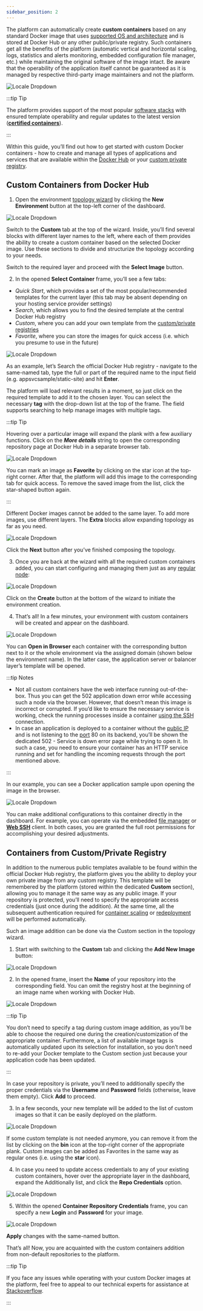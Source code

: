 ```yaml
---
sidebar_position: 2
---
```


The platform can automatically create **custom containers** based on any standard Docker image that uses [supported OS and architecture](1) and is stored at Docker Hub or any other public/private registry. Such containers get all the benefits of the platform (automatic vertical and horizontal scaling, logs, statistics and alerts monitoring, embedded configuration file manager, etc.) while maintaining the original software of the image intact. Be aware that the operability of the application itself cannot be guaranteed as it is managed by respective third-party image maintainers and not the platform.

![Locale Dropdown](./img/CustomContainersDeployment/01-paas-custom-container-images.png)

:::tip Tip

The platform provides support of the most popular [software stacks](1) with ensured template operability and regular updates to the latest version (**[certified containers](1)**).

:::

Within this guide, you’ll find out how to get started with custom Docker containers - how to create and manage all types of applications and services that are available within the [Docker Hub](1) or your [custom private registry](1).

## Custom Containers from Docker Hub
1. Open the environment [topology wizard](1) by clicking the **New Environment** button at the top-left corner of the dashboard.

![Locale Dropdown](./img/CustomContainersDeployment/02-topology-wizard-custom-container.png)

Switch to the **Custom** tab at the top of the wizard. Inside, you’ll find several blocks with different layer names to the left, where each of them provides the ability to create a custom container based on the selected Docker image. Use these sections to divide and structurize the topology according to your needs.

Switch to the required layer and proceed with the **Select Image** button.

2. In the opened **Select Container** frame, you’ll see a few tabs:

- *Quick Start*, which provides a set of the most popular/recommended templates for the current layer (this tab may be absent depending on your hosting service provider settings)
- *Search*, which allows you to find the desired template at the central Docker Hub registry
- *Custom*, where you can add your own template from the [custom/private registries](1)
- *Favorite*, where you can store the images for quick access (i.e. which you presume to use in the future)

![Locale Dropdown](./img/CustomContainersDeployment/03-wizard-search-for-image.png)

As an example, let’s Search the official Docker Hub registry - navigate to the same-named tab, type the full or part of the required name to the input field (e.g. appsvcsample/static-site) and hit **Enter**.

The platform will load relevant results in a moment, so just click on the required template to add it to the chosen layer. You can select the necessary **tag** with the drop-down list at the top of the frame. The field supports searching to help manage images with multiple tags.


:::tip Tip

Hovering over a particular image will expand the plank with a few auxiliary functions. Click on the ***More details*** string to open the corresponding repository page at Docker Hub in a separate browser tab.

<div style={{
    display:'flex',
    justifyContent: 'center',
    margin: '0 0 1rem 0'
}}>

![Locale Dropdown](./img/CustomContainersDeployment/04-docker-image-specifics.png)
</div>

You can mark an image as **Favorite** by clicking on the star icon at the top-right corner. After that, the platform will add this image to the corresponding tab for quick access. To remove the saved image from the list, click the star-shaped button again.

:::

Different Docker images cannot be added to the same layer. To add more images, use different layers. The **Extra** blocks allow expanding topology as far as you need.

<div style={{
    display:'flex',
    justifyContent: 'center',
    margin: '0 0 1rem 0'
}}>

![Locale Dropdown](./img/CustomContainersDeployment/05-build-environment-topology.png)

</div>

Click the **Next** button after you’ve finished composing the topology.

3. Once you are back at the wizard with all the required custom containers added, you can start configuring and managing them just as any [regular node](1):

![Locale Dropdown](./img/CustomContainersDeployment/06-create-custom-container-environment.png)

Сlick on the **Create** button at the bottom of the wizard to initiate the environment creation.

4. That’s all! In a few minutes, your environment with custom containers will be created and appear on the dashboard.


![Locale Dropdown](./img/CustomContainersDeployment/07-open-container-in-browser.png)

You can **Open in Browser** each container with the corresponding button next to it or the whole environment via the assigned domain (shown below the environment name). In the latter case, the application server or balancer layer’s template will be opened.

:::tip Notes

- Not all custom containers have the web interface running out-of-the-box. Thus you can get the 502 application down error while accessing such a node via the browser. However, that doesn’t mean this image is incorrect or corrupted. If you’d like to ensure the necessary service is working, check the running processes inside a container [using the SSH](1) connection.
- In case an application is deployed to a container without the [public IP](1) and is not listening to the [port](1) 80 on its backend, you’ll be shown the dedicated 502 - Service is down error page while trying to open it. In such a case, you need to ensure your container has an HTTP service running and set for handling the incoming requests through the port mentioned above.

:::

In our example, you can see a Docker application sample upon opening the image in the browser.

<div style={{
    display:'flex',
    justifyContent: 'center',
    margin: '0 0 1rem 0'
}}>

![Locale Dropdown](./img/CustomContainersDeployment/08-example-docker-application.png)

</div>

You can make additional configurations to this container directly in the dashboard. For example, you can operate via the embedded [file manager](1) or **[Web SSH](1)** client. In both cases, you are granted the full root permissions for accomplishing your desired adjustments.

## Containers from Custom/Private Registry
In addition to the numerous public templates available to be found within the official Docker Hub registry, the platform gives you the ability to deploy your own private image from any custom registry. This template will be remembered by the platform (stored within the dedicated **Custom** section), allowing you to manage it the same way as any public image. If your repository is protected, you’ll need to specify the appropriate access credentials (just once during the addition). At the same time, all the subsequent authentication required for [container scaling](1) or [redeployment](1) will be performed automatically.

Such an image addition can be done via the Custom section in the topology wizard.

1. Start with switching to the **Custom** tab and clicking the **Add New Image** button:

![Locale Dropdown](./img/CustomContainersDeployment/09-image-from-custom-registry%20(1).png)

2. In the opened frame, insert the **Name** of your repository into the corresponding field. You can omit the registry host at the beginning of an image name when working with Docker Hub.

<div style={{
    display:'flex',
    justifyContent: 'center',
    margin: '0 0 1rem 0'
}}>

![Locale Dropdown](./img/CustomContainersDeployment/10-private-registry-credentials.png)

</div>


:::tip Tip

You don’t need to specify a tag during custom image addition, as you’ll be able to choose the required one during the creation/customization of the appropriate container. Furthermore, a list of available image tags is automatically updated upon its selection for installation, so you don’t need to re-add your Docker template to the Custom section just because your application code has been updated.

:::

In case your repository is private, you’ll need to additionally specify the proper credentials via the **Username** and **Password** fields (otherwise, leave them empty). Click **Add** to proceed.

3. In a few seconds, your new template will be added to the list of custom images so that it can be easily deployed on the platform.

![Locale Dropdown](./img/CustomContainersDeployment/11-add-image-from-custom-registry.png)

If some custom template is not needed anymore, you can remove it from the list by clicking on the **bin** icon at the top-right corner of the appropriate plank. Custom images can be added as Favorites in the same way as regular ones (i.e. using the **star** icon).

4. In case you need to update access credentials to any of your existing custom containers, hover over the appropriate layer in the dashboard, expand the Additionally list, and click the **Repo Credentials** option.

![Locale Dropdown](./img/CustomContainersDeployment/12-edit-repo-credentials.png)

5. Within the opened **Container Repository Credentials** frame, you can specify a new **Login** and **Password** for your image.

<div style={{
    display:'flex',
    justifyContent: 'center',
    margin: '0 0 1rem 0'
}}>

![Locale Dropdown](./img/CustomContainersDeployment/13-change-container-repository-credentials.png)

</div> 

**Apply** changes with the same-named button.

That’s all! Now, you are acquainted with the custom containers addition from non-default repositories to the platform.

:::tip Tip

If you face any issues while operating with your custom Docker images at the platform, feel free to appeal to our technical experts for assistance at [Stackoverflow](1).

:::